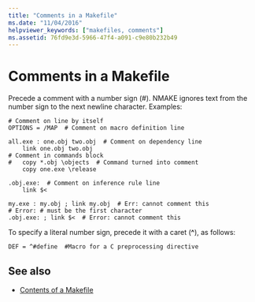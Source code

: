 ```yaml
---
title: "Comments in a Makefile"
ms.date: "11/04/2016"
helpviewer_keywords: ["makefiles, comments"]
ms.assetid: 76fd9e3d-5966-47f4-a091-c9e80b232b49
---
```

# Comments in a Makefile

Precede a comment with a number sign (#). NMAKE ignores text from the number sign to the next newline character. Examples:

```
# Comment on line by itself
OPTIONS = /MAP  # Comment on macro definition line

all.exe : one.obj two.obj  # Comment on dependency line
    link one.obj two.obj
# Comment in commands block
#   copy *.obj \objects  # Command turned into comment
    copy one.exe \release

.obj.exe:  # Comment on inference rule line
    link $<

my.exe : my.obj ; link my.obj  # Err: cannot comment this
# Error: # must be the first character
.obj.exe: ; link $<  # Error: cannot comment this
```

To specify a literal number sign, precede it with a caret (**^**), as follows:

```
DEF = ^#define  #Macro for a C preprocessing directive
```

## See also

- [Contents of a Makefile](../build/contents-of-a-makefile.md)
